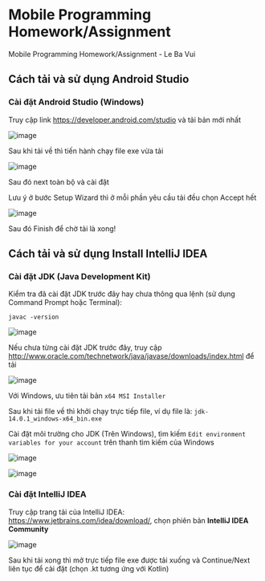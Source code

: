 # Mobile Programming Homework/Assignment
Mobile Programming Homework/Assignment - Le Ba Vui

## Cách tải và sử dụng Android Studio
### Cài đặt Android Studio (Windows)
Truy cập link https://developer.android.com/studio và tải bản mới nhất 

![image](https://github.com/user-attachments/assets/ce8b0442-181b-4550-8c89-5ee10d506dcd)

Sau khi tải về thì tiến hành chạy file exe vừa tải 

![image](https://github.com/user-attachments/assets/4d17e749-0ff0-44c7-8842-bca2b464bef5)

Sau đó next toàn bộ và cài đặt

Lưu ý ở bước Setup Wizard thì ở mỗi phần yêu cầu tải đều chọn Accept hết

![image](https://github.com/user-attachments/assets/bea7c62f-0907-43f0-aba1-c050e380f82d)

Sau đó Finish để chờ tải là xong!

## Cách tải và sử dụng Install IntelliJ IDEA
### Cài đặt JDK (Java Development Kit)
Kiểm tra đã cài đặt JDK trước đây hay chưa thông qua lệnh (sử dụng Command Prompt hoặc Terminal):
```
javac -version
```

![image](https://github.com/user-attachments/assets/b421e150-765c-4024-8ea0-2196532b590e)

Nếu chưa từng cài đặt JDK trước đây, truy cập http://www.oracle.com/technetwork/java/javase/downloads/index.html để tải

![image](https://github.com/user-attachments/assets/3bda8d36-bd02-4af9-877a-868b23f64f6e)

Với Windows, ưu tiên tải bản `x64 MSI Installer`

Sau khi tải file về thì khởi chạy trực tiếp file, ví dụ file là: `jdk-14.0.1_windows-x64_bin.exe` 


Cài đặt môi trường cho JDK (Trên Windows), tìm kiếm `Edit environment variables for your account` trên thanh tìm kiếm của Windows 

![image](https://github.com/user-attachments/assets/1fa54aac-ac50-4593-8b74-ccad8105b1ad)

![image](https://github.com/user-attachments/assets/c2bea89e-31c9-4f97-b940-73b9fda3145e)

### Cài đặt IntelliJ IDEA
Truy cập trang tải của IntelliJ IDEA: https://www.jetbrains.com/idea/download/, chọn phiên bản **IntelliJ IDEA Community**

![image](https://github.com/user-attachments/assets/9d78e5ca-bb3b-4fd1-9b7b-12f46adad1d9)

Sau khi tải xong thì mở trực tiếp file exe được tải xuống và Continue/Next liên tục để cài đặt (chọn .kt tương ứng với Kotlin)

